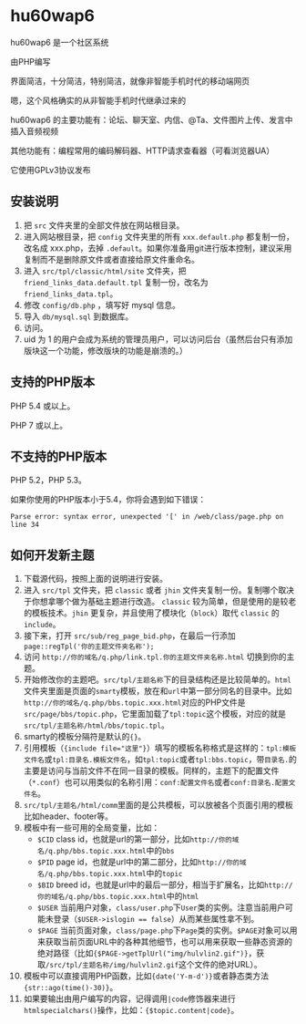 hu60wap6
========

hu60wap6 是一个社区系统

由PHP编写

界面简洁，十分简洁，特别简洁，就像非智能手机时代的移动端网页

嗯，这个风格确实的从非智能手机时代继承过来的

hu60wap6 的主要功能有：论坛、聊天室、内信、@Ta、文件图片上传、发言中插入音频视频

其他功能有：编程常用的编码解码器、HTTP请求查看器（可看浏览器UA）

它使用GPLv3协议发布


安装说明
-----------------

1. 把 `src` 文件夹里的全部文件放在网站根目录。
2. 进入网站根目录，把 `config` 文件夹里的所有 `xxx.default.php` 都复制一份，改名成 xxx.php，去掉 `.default`。如果你准备用git进行版本控制，建议采用复制而不是删除原文件或者直接给原文件重命名。
3. 进入 `src/tpl/classic/html/site` 文件夹，把 `friend_links_data.default.tpl` 复制一份，改名为 `friend_links_data.tpl`。
3. 修改 `config/db.php` ，填写好 mysql 信息。
4. 导入 `db/mysql.sql` 到数据库。
5. 访问。
6. uid 为 1 的用户会成为系统的管理员用户，可以访问后台（虽然后台只有添加版块这一个功能，修改版块的功能是崩溃的。）


支持的PHP版本
-----------------

PHP 5.4 或以上。

PHP 7 或以上。


不支持的PHP版本
-----------------

PHP 5.2，PHP 5.3。

如果你使用的PHP版本小于5.4，你将会遇到如下错误：

```
Parse error: syntax error, unexpected '[' in /web/class/page.php on line 34
```

如何开发新主题
--------------
1. 下载源代码，按照上面的说明进行安装。
2. 进入 `src/tpl` 文件夹，把 `classic` 或者 `jhin` 文件夹复制一份。复制哪个取决于你想拿哪个做为基础主题进行改造。 `classic` 较为简单，但是使用的是较老的模板技术。`jhin` 更复杂，并且使用了模块化（`block`）取代 `classic` 的 `include`。
3. 接下来，打开 `src/sub/reg_page_bid.php`，在最后一行添加 `page::regTpl('你的主题文件夹名称');`
4. 访问 `http://你的域名/q.php/link.tpl.你的主题文件夹名称.html` 切换到你的主题。
5. 开始修改你的主题吧。`src/tpl/主题名称`下的目录结构还是比较简单的。`html`文件夹里面是页面的`smarty`模板，放在和`url`中第一部分同名的目录中。比如`http://你的域名/q.php/bbs.topic.xxx.html`对应的PHP文件是`src/page/bbs/topic.php`，它里面加载了`tpl:topic`这个模板，对应的就是`src/tpl/主题名称/html/bbs/topic.tpl`。
6. smarty的模板分隔符是默认的`{}`。
7. 引用模板（`{include file="这里"}`）填写的模板名称格式是这样的：`tpl:模板文件名`或`tpl:目录名.模板文件名`，如`tpl:topic`或者`tpl:bbs.topic`，带`目录名.`的主要是访问与当前文件不在同一目录的模板。同样的，主题下的配置文件（`*.conf`）也可以用类似的名称引用：`conf:配置文件名`或者`conf:目录名.配置文件名`。
8. `src/tpl/主题名/html/comm`里面的是公共模板，可以放被各个页面引用的模板比如header、footer等。
9. 模板中有一些可用的全局变量，比如：
   * `$CID` class id，也就是url的第一部分，比如`http://你的域名/q.php/bbs.topic.xxx.html`中的`bbs`
   * `$PID` page id，也就是url中的第二部分，比如`http://你的域名/q.php/bbs.topic.xxx.html`中的`topic`
   * `$BID` breed id，也就是url中的最后一部分，相当于扩展名，比如`http://你的域名/q.php/bbs.topic.xxx.html`中的`html`
   * `$USER` 当前用户对象，`class/user.php`下`User`类的实例。注意当前用户可能未登录（`$USER->islogin == false`）从而某些属性拿不到。
   * `$PAGE` 当前页面对象，`class/page.php`下`Page`类的实例。`$PAGE`对象可以用来获取当前页面URL中的各种其他细节，也可以用来获取一些静态资源的绝对路径（比如`{$PAGE->getTplUrl("img/hulvlin2.gif")}`，获取`/src/tpl/主题名称/img/hulvlin2.gif`这个文件的绝对URL）。
10. 模板中可以直接调用PHP函数，比如`{date('Y-m-d')}`或者静态类方法`{str::ago(time()-30)}`。
11. 如果要输出由用户编写的内容，记得调用`|code`修饰器来进行`htmlspecialchars()`操作，比如：`{$topic.content|code}`。
